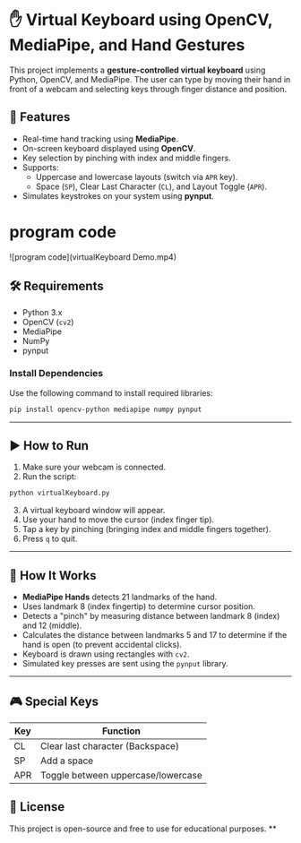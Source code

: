 # ✋ Virtual Keyboard using OpenCV, MediaPipe, and Hand Gestures

This project implements a **gesture-controlled virtual keyboard** using Python, OpenCV, and MediaPipe.
The user can type by moving their hand in front of a webcam and selecting keys through finger distance and position.

## 📌 Features

* Real-time hand tracking using **MediaPipe**.
* On-screen keyboard displayed using **OpenCV**.
* Key selection by pinching with index and middle fingers.
* Supports:
  * Uppercase and lowercase layouts (switch via `APR` key).
  * Space (`SP`), Clear Last Character (`CL`), and Layout Toggle (`APR`).
* Simulates keystrokes on your system using **pynput**.

# program code 
![program code](virtualKeyboard Demo.mp4)

## 🛠️ Requirements
* Python 3.x
* OpenCV (`cv2`)
* MediaPipe
* NumPy
* pynput

### Install Dependencies

Use the following command to install required libraries:

```bash
pip install opencv-python mediapipe numpy pynput
```

---

## ▶️ How to Run

1. Make sure your webcam is connected.
2. Run the script:

```bash
python virtualKeyboard.py
```

3. A virtual keyboard window will appear.
4. Use your hand to move the cursor (index finger tip).
5. Tap a key by pinching (bringing index and middle fingers together).
6. Press `q` to quit.

---

## 🧠 How It Works

* **MediaPipe Hands** detects 21 landmarks of the hand.
* Uses landmark 8 (index fingertip) to determine cursor position.
* Detects a "pinch" by measuring distance between landmark 8 (index) and 12 (middle).
* Calculates the distance between landmarks 5 and 17 to determine if the hand is open (to prevent accidental clicks).
* Keyboard is drawn using rectangles with `cv2`.
* Simulated key presses are sent using the `pynput` library.

---

## 🎮 Special Keys

| Key | Function                           |
| --- | ---------------------------------- |
| CL  | Clear last character (Backspace)   |
| SP  | Add a space                        |
| APR | Toggle between uppercase/lowercase |

## 📃 License

This project is open-source and free to use for educational purposes.
**
